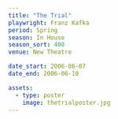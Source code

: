```yaml
---
title: "The Trial"
playwright: Franz Kafka
period: Spring
season: In House
season_sort: 400
venue: New Theatre

date_start: 2006-06-07
date_end: 2006-06-10

assets:
  - type: poster
    image: thetrialposter.jpg
---
```

